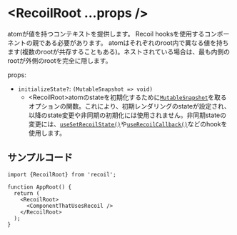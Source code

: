 # \<RecoilRoot ...props /\>

atomが値を持つコンテキストを提供します。
Recoil hooksを使用するコンポーネントの親である必要があります。
atomはそれぞれのroot内で異なる値を持ちます(複数のrootが共存することもある)。ネストされている場合は、最も内側のrootが外側のrootを完全に隠します。

props:

* `initializeState?`: `(MutableSnapshot => void)`
  * \<RecoilRoot>atomのstateを初期化するために[`MutableSnapshot`](https://recoiljs.org/docs/api-reference/core/Snapshot#transforming-snapshots)を取るオプションの関数。これにより、初期レンダリングのstateが設定され、以降のstate変更や非同期の初期化には使用されません。非同期stateの変更には、[`useSetRecoilState()`](https://recoiljs.org/docs/api-reference/core/useSetRecoilState)や[`useRecoilCallback()`](https://recoiljs.org/docs/api-reference/core/useRecoilCallback)などのhookを使用します。

## サンプルコード

```React
import {RecoilRoot} from 'recoil';

function AppRoot() {
  return (
    <RecoilRoot>
      <ComponentThatUsesRecoil />
    </RecoilRoot>
  );
}
```
